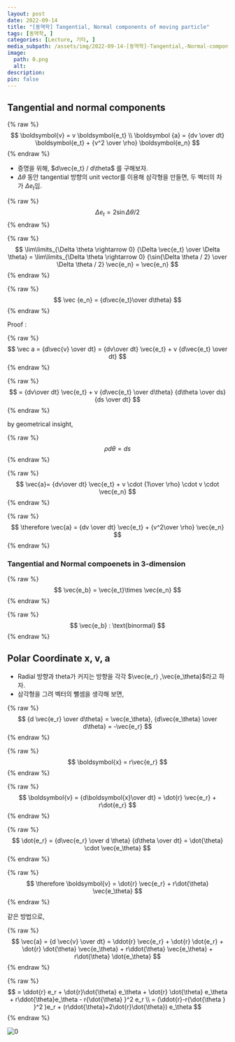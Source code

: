 ```yaml
---
layout: post
date: 2022-09-14
title: "[동역학] Tangential, Normal components of moving particle"
tags: [동역학, ]
categories: [Lecture, 기타, ]
media_subpath: /assets/img/2022-09-14-[동역학]-Tangential,-Normal-components-of-moving-particle.md
image:
  path: 0.png
  alt:  
description:  
pin: false
---
```



## Tangential and normal components


{% raw %}
$$
\boldsymbol{v} = v \boldsymbol{e_t} \\
\boldsymbol {a} = {dv \over dt} \boldsymbol{e_t} + {v^2 \over \rho} \boldsymbol{e_n}
$$
{% endraw %}

- 증명을 위해, $d\vec{e_t} / d\theta$ 를 구해보자.
- $\Delta \theta$ 동안 tangential 방향의 unit vector를 이용해 삼각형을 만들면, 두 벡터의 차가 $\Delta e_t$임.

{% raw %}
$$
\Delta e_t = 2\sin{\Delta \theta / 2}
$$
{% endraw %}


{% raw %}
$$
\lim\limits_{\Delta \theta \rightarrow 0} {\Delta \vec{e_t} \over \Delta \theta} = \lim\limits_{\Delta \theta \rightarrow 0} {\sin{\Delta \theta / 2} \over \Delta \theta / 2} \vec{e_n} = \vec{e_n}
$$
{% endraw %}


{% raw %}
$$
\vec {e_n} = {d\vec{e_t}\over d\theta}
$$
{% endraw %}


Proof :


{% raw %}
$$
\vec a = {d\vec{v} \over dt} = {dv\over dt} \vec{e_t} + v {d\vec{e_t} \over dt}
$$
{% endraw %}


{% raw %}
$$
= {dv\over dt} \vec{e_t} + v {d\vec{e_t} \over d\theta} {d\theta \over ds} {ds \over dt}
$$
{% endraw %}


by geometrical insight,


{% raw %}
$$
\rho d\theta = ds
$$
{% endraw %}


{% raw %}
$$
\vec{a}= {dv\over dt} \vec{e_t} + v \cdot {1\over \rho} \cdot v \cdot \vec{e_n}
$$
{% endraw %}


{% raw %}
$$
\therefore \vec{a} = {dv \over dt} \vec{e_t} + {v^2\over \rho} \vec{e_n}
$$
{% endraw %}


### Tangential and Normal compoenets in 3-dimension


{% raw %}
$$
\vec{e_b} = \vec{e_t}\times \vec{e_n}
$$
{% endraw %}


{% raw %}
$$
\vec{e_b} : \text{binormal}
$$
{% endraw %}


## Polar Coordinate x, v, a

- Radial 방향과 theta가 커지는 방향을 각각 $\vec{e_r} ,\vec{e_\theta}$라고 하자.
- 삼각형을 그려 벡터의 뺄셈을 생각해 보면,

{% raw %}
$$
{d \vec{e_r} \over d\theta} = \vec{e_\theta}, {d\vec{e_\theta} \over d\theta} = -\vec{e_r}
$$
{% endraw %}


{% raw %}
$$
\boldsymbol{x} = r\vec{e_r}
$$
{% endraw %}


{% raw %}
$$
\boldsymbol{v} = {d\boldsymbol{x}\over dt} = \dot{r} \vec{e_r} + r\dot{e_r}
$$
{% endraw %}


{% raw %}
$$
\dot{e_r} = {d\vec{e_r} \over d \theta} {d\theta \over dt} = \dot{\theta} \cdot \vec{e_\theta}
$$
{% endraw %}


{% raw %}
$$
\therefore \boldsymbol{v} = \dot{r} \vec{e_r} + r\dot{\theta} \vec{e_\theta}
$$
{% endraw %}


같은 방법으로,


{% raw %}
$$
\vec{a} = {d \vec{v} \over dt} = \ddot{r} \vec{e_r} + \dot{r} \dot{e_r} + \dot{r} \dot{\theta} \vec{e_\theta} + r\ddot{\theta} \vec{e_\theta} + r\dot{\theta} \dot{e_\theta}
$$
{% endraw %}


{% raw %}
$$
= \ddot{r} e_r + \dot{r}\dot{\theta} e_\theta + \dot{r} \dot{\theta} e_\theta + r\ddot{\theta}e_\theta - r{\dot{\theta} }^2 e_r \\ = (\ddot{r}-r{\dot{\theta } }^2 )e_r + (r\ddot{\theta}+2\dot{r}\dot{\theta}) e_\theta
$$
{% endraw %}


![0](/0.png)



<script>
  window.MathJax = {
    tex: {
      macros: {
        R: "\\mathbb{R}",
        N: "\\mathbb{N}",
        Z: "\\mathbb{Z}",
        Q: "\\mathbb{Q}",
        C: "\\mathbb{C}",
        proj: "\\operatorname{proj}",
        rank: "\\operatorname{rank}",
        im: "\\operatorname{im}",
        dom: "\\operatorname{dom}",
        codom: "\\operatorname{codom}",
        argmax: "\\operatorname*{arg\,max}",
        argmin: "\\operatorname*{arg\,min}"
      },
      tags: "ams",
      strict: false, 
      inlineMath: [["$", "$"], ["\\(", "\\)"]],
      displayMath: [["$$", "$$"], ["\\[", "\\]"]]
    },
    options: {
      skipHtmlTags: ["script", "noscript", "style", "textarea", "pre"]
    }
  };
</script>
<script async src="https://cdn.jsdelivr.net/npm/mathjax@3/es5/tex-mml-chtml.js"></script>
